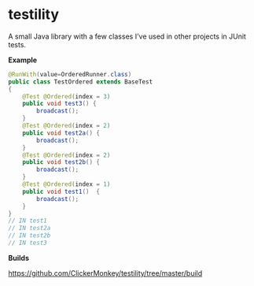testility
=========

A small Java library with a few classes I've used in other projects in JUnit tests.

**Example**

```java
@RunWith(value=OrderedRunner.class)
public class TestOrdered extends BaseTest 
{
    @Test @Ordered(index = 3)
    public void test3() {
        broadcast();
    }
    @Test @Ordered(index = 2)
    public void test2a() {
        broadcast();
    }
    @Test @Ordered(index = 2)
    public void test2b() {
        broadcast();
    }
    @Test @Ordered(index = 1)
    public void test1()  {
        broadcast();
    }    
}
// IN test1
// IN test2a
// IN test2b
// IN test3
```

**Builds**

https://github.com/ClickerMonkey/testility/tree/master/build
